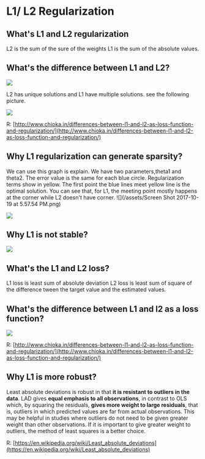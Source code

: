 # L1/ L2 Regularization

## What's L1 and L2 regularization

L2 is the sum of the sure of the weights
L1 is the sum of the absolute values.

## What's the difference between L1 and L2?
![](http://www.chioka.in/wp-content/uploads/2013/12/L1-vs-L2-properties-regularization.png)

L2 has unique solutions and L1 have multiple solutions. see the following picture.

![](http://www.chioka.in/wp-content/uploads/2013/12/L1-norm-and-L2-norm-distance.png)

R: [http://www.chioka.in/differences-between-l1-and-l2-as-loss-function-and-regularization/](http://www.chioka.in/differences-between-l1-and-l2-as-loss-function-and-regularization/)
 
 
## Why L1 regularization can generate sparsity?
We can use this graph is explain. We have two parameters,theta1 and theta2.
The error value is the same for each blue circle. Regularization terms show in yellow. The first point the blue lines meet yellow line is the optimal solution.
You can see that, for L1, the meeting point mostly happens at the corner while L2 doesn't have corner. ![](/assets/Screen Shot 2017-10-19 at 5.57.54 PM.png)


![](https://pic4.zhimg.com/v2-648584bcfaa1020d62861208775462df_b.png)

## Why L1 is not stable?

![](https://pic1.zhimg.com/v2-e8734136ff4da41b748f16e514971aa0_b.png)


## What's the L1 and L2 loss?

L1 loss is least sum of absolute deviation
L2 loss is least sum of square of the difference tween the target value and the estimated values.


## What's the difference between L1 and l2 as a loss function?

![](http://www.chioka.in/wp-content/uploads/2013/12/L1-vs-L2-properties-loss-function.png)

R: [http://www.chioka.in/differences-between-l1-and-l2-as-loss-function-and-regularization/](http://www.chioka.in/differences-between-l1-and-l2-as-loss-function-and-regularization/)

## Why L1 is more robust?

Least absolute deviations is robust in that **it is resistant to outliers in the data**. LAD gives **equal emphasis to all observations**, in contrast to OLS which, by squaring the residuals, **gives more weight to large residuals**, that is, outliers in which predicted values are far from actual observations. This may be helpful in studies where outliers do not need to be given greater weight than other observations. If it is important to give greater weight to outliers, the method of least squares is a better choice.

R: [https://en.wikipedia.org/wiki/Least_absolute_deviations](https://en.wikipedia.org/wiki/Least_absolute_deviations)







